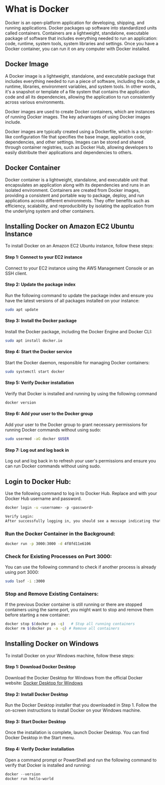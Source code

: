 # What is Docker 
Docker is an open-platform application for developing, shipping, and running applications. Docker packages up software into standardized units called containers. Containers are a lightweight, standalone, executable package of software that includes everything needed to run an application: code, runtime, system tools, system libraries and settings. Once you have a Docker container, you can run it on any computer with Docker installed. 

## Docker Image
A Docker image is a lightweight, standalone, and executable package that includes everything needed to run a piece of software, including the code, a runtime, libraries, environment variables, and system tools. In other words, it's a snapshot or template of a file system that contains the application code and all its dependencies, allowing the application to run consistently across various environments.

Docker images are used to create Docker containers, which are instances of running Docker images. The key advantages of using Docker images include.

Docker images are typically created using a Dockerfile, which is a script-like configuration file that specifies the base image, application code, dependencies, and other settings. Images can be stored and shared through container registries, such as Docker Hub, allowing developers to easily distribute their applications and dependencies to others.

## Docker Container
Docker container is a lightweight, standalone, and executable unit that encapsulates an application along with its dependencies and runs in an isolated environment. Containers are created from Docker images, providing a consistent and portable way to package, deploy, and run applications across different environments. They offer benefits such as efficiency, scalability, and reproducibility by isolating the application from the underlying system and other containers.

## Installing Docker on Amazon EC2 Ubuntu Instance

To install Docker on an Amazon EC2 Ubuntu instance, follow these steps:

#### Step 1: Connect to your EC2 instance

Connect to your EC2 instance using the AWS Management Console or an SSH client.

#### Step 2: Update the package index

Run the following command to update the package index and ensure you have the latest versions of all packages installed on your instance:

```bash
sudo apt update
```
#### Step 3: Install the Docker package
Install the Docker package, including the Docker Engine and Docker CLI:
```bash
sudo apt install docker.io
```
#### Step 4: Start the Docker service
Start the Docker daemon, responsible for managing Docker containers:
```bash
sudo systemctl start docker
```
#### Step 5: Verify Docker installation
Verify that Docker is installed and running by using the following command
```bash
docker version
```

#### Step 6: Add your user to the Docker group
Add your user to the Docker group to grant necessary permissions for running Docker commands without using sudo:

```bash
sudo usermod -aG docker $USER
```
#### Step 7: Log out and log back in
Log out and log back in to refresh your user's permissions and ensure you can run Docker commands without using sudo.

## Login to Docker Hub:
Use the following command to log in to Docker Hub. Replace <username> and <password> with your Docker Hub username and password.
```bash
docker login -u <username> -p <password>

Verify Login:
After successfully logging in, you should see a message indicating that you are logged in.
```


### Run the Docker Container in the Background:
```bash
docker run -p 3000:3000 -d 4f8fd11e6106
```
### Check for Existing Processes on Port 3000:
You can use the following command to check if another process is already using port 3000:
```bash
sudo lsof -i :3000
```

### Stop and Remove Existing Containers:
If the previous Docker container is still running or there are stopped containers using the same port, you might want to stop and remove them before starting a new container:
```bash
docker stop $(docker ps -q)   # Stop all running containers
docker rm $(docker ps -a -q) # Remove all containers
```



## Installing Docker on Windows

To install Docker on your Windows machine, follow these steps:

#### Step 1: Download Docker Desktop

Download the Docker Desktop for Windows from the official Docker website: [Docker Desktop for Windows](https://www.docker.com/products/docker-desktop)

#### Step 2: Install Docker Desktop

Run the Docker Desktop installer that you downloaded in Step 1. Follow the on-screen instructions to install Docker on your Windows machine.

#### Step 3: Start Docker Desktop

Once the installation is complete, launch Docker Desktop. You can find Docker Desktop in the Start menu.

#### Step 4: Verify Docker installation

Open a command prompt or PowerShell and run the following command to verify that Docker is installed and running:

```powershell
docker --version
docker run hello-world
```


